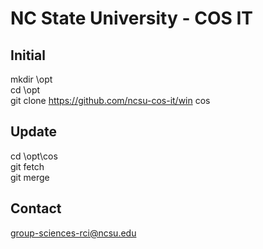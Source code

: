 # NC State University - COS IT
## Initial
mkdir \opt<br>
cd \opt<br>
git clone https://github.com/ncsu-cos-it/win cos<br>
## Update
cd \opt\cos<br>
git fetch<br>
git merge<br>
## Contact
<a href="mailto:group-sciences-rci@ncsu.edu">group-sciences-rci@ncsu.edu</a><br>
